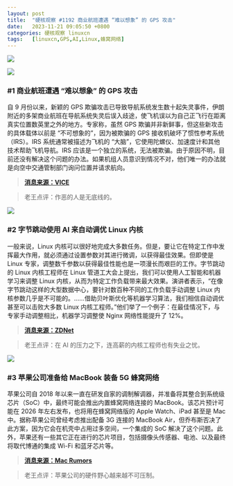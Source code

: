 ```yaml
---
layout: post
title:	"硬核观察 #1192 商业航班遭遇 “难以想象” 的 GPS 攻击"
date:	2023-11-21 09:05:50 +0800 
categories:	硬核观察 linuxcn 
tags:	[linuxcn,GPS,AI,Linux,蜂窝网络]
---
```



![](/Asserts/Images//attachment/album/202311/21/090422pop86scznzzzivpu.jpg)


![](/Asserts/Images//attachment/album/202311/21/090449dgacg6btfwwccu88.png)


### #1 商业航班遭遇 “难以想象” 的 GPS 攻击


自 9 月份以来，新颖的 GPS 欺骗攻击已导致导航系统发生数十起失灵事件，伊朗附近的多架商业航班在导航系统失灵后误入歧途，使飞机误以为自己正飞行在距离真实位置数英里之外的地方。专家称，虽然 GPS 欺骗并非新鲜事，但这些新攻击的具体载体以前是 “不可想象的”，因为被欺骗的 GPS 接收机破坏了惯性参考系统（IRS）。IRS 系统通常被描述为飞机的 “大脑”，它使用陀螺仪、加速度计和其他技术帮助飞机导航。IRS 应该是一个独立的系统，无法被欺骗。由于原因不明，目前还没有解决这个问题的办法。如果机组人员意识到情况不对，他们唯一的办法就是向空中交通管制部门询问位置并请求航向。



> 
> **[消息来源：VICE](https://www.vice.com/en/article/m7bk3v/commercial-flights-are-experiencing-unthinkable-gps-attacks-and-nobody-knows-what-to-do)**
> 
> 
> 



> 
> 老王点评：作恶的人是无底线的。
> 
> 
> 


![](/Asserts/Images//attachment/album/202311/21/090503fm4hmk2d4kahszps.png)


### #2 字节跳动使用 AI 来自动调优 Linux 内核


一般来说，Linux 内核可以很好地完成大多数任务。但是，要让它在特定工作中发挥最大作用，就必须通过设置参数对其进行微调，以获得最佳效果。但即使是 Linux 专家，调整数千参数以获得最佳性能也是一项漫长而艰巨的工作。字节跳动的 Linux 内核工程师在 Linux 管道工大会上提出，我们可以使用人工智能和机器学习来调整 Linux 内核，从而为特定工作负载带来最大效果。演讲者表示，“在像字节跳动这样的大型数据中心，要针对数百种不同的工作负载手动调整 Linux 内核参数几乎是不可能的。……借助贝叶斯优化等机器学习算法，我们相信自动调优甚至可以击败大多数 Linux 内核工程师。”他们举了一个例子：在最佳情况下，与专家手动调整相比，机器学习调整使 Nginx 网络性能提升了 12%。



> 
> **[消息来源：ZDNet](https://www.zdnet.com/article/tuning-the-linux-kernel-with-ai-according-to-bytedance/)**
> 
> 
> 



> 
> 老王点评：在 AI 的压力之下，连高薪的内核工程师也有失业之忧。
> 
> 
> 


![](/Asserts/Images//attachment/album/202311/21/090521kun75jbbabvua735.png)


### #3 苹果公司准备给 MacBook 装备 5G 蜂窝网络


苹果公司自 2018 年以来一直在研发自家的调制解调器，并准备将其整合到系统级芯片（SoC）中，最终可能会推出内置蜂窝网络连接的 MacBook。该芯片预计可能在 2026 年左右发布，也将用在蜂窝网络版的 Apple Watch、iPad 甚至是 Mac 中。据称苹果公司曾经考虑推出配备 3G 连接的 MacBook Air，但乔布斯否决了此方案，因为它会在机壳中占用过多空间，一个集成的 SoC 解决了这个问题。此外，苹果还有一些其它正在进行的芯片项目，包括摄像头传感器、电池、以及最终将取代博通的集成 Wi-Fi 和蓝牙芯片等。



> 
> **[消息来源：Mac Rumors](https://www.macrumors.com/2023/11/20/macbook-integrated-cellular-modem-2028/)**
> 
> 
> 



> 
> 老王点评：苹果公司的硬件野心越来越不可压制。
> 
> 
>
